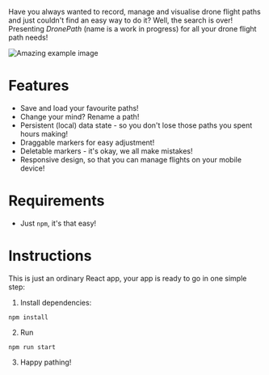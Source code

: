 Have you always wanted to record, manage and visualise drone flight paths and just couldn't find an easy way to do it? Well, the search is over! Presenting *DronePath* (name is a work in progress) for all your drone flight path needs!

![Amazing example image](sample-image.png)

Features
========

- Save and load your favourite paths!
- Change your mind? Rename a path!
- Persistent (local) data state - so you don't lose those paths you spent hours making!
- Draggable markers for easy adjustment!
- Deletable markers - it's okay, we all make mistakes!
- Responsive design, so that you can manage flights on your mobile device!

Requirements
============

- Just `npm`, it's that easy!

Instructions
============
This is just an ordinary React app, your app is ready to go in one simple step:

1. Install dependencies:
```shell
npm install
```

2. Run
```shell
npm run start
```

3. Happy pathing!

